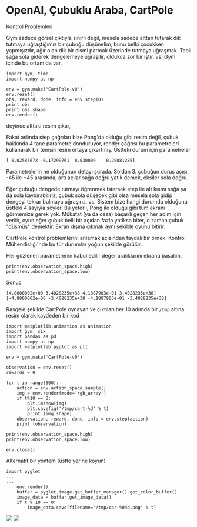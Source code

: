# OpenAI, Çubuklu Araba, CartPole

Kontrol Problemleri

Gym sadece görsel çıktıyla sınırlı değil, mesela sadece alttan tutarak
dik tutmaya uğraştığımız bir çubuğu düşünelim, bunu belki çocukken
yapmışızdır, ağır olan dik bir cismi parmak üzerinde tutmaya
uğraşmak. Tabii sağa sola giderek dengelemeye uğraşılır, oldukca zor
bir iştir, vs. Gym içinde bu ortam da var,

```
import gym, time
import numpy as np

env = gym.make("CartPole-v0")
env.reset()
obs, reward, done, info = env.step(0)
print obs
print obs.shape
env.render()
```

deyince alttaki resim çıkar,

Fakat aslında step çağrıları bize Pong'da olduğu gibi resim değil,
çubuk hakkında 4 tane parametre donduruyor, render çağrısı bu
parametreleri kullanarak bir temsili resim ortaya çıkartmış. Üstteki
durum için parametreler

```
[ 0.02585672 -0.17299761  0.030009    0.29081285]
```

Parametrelerin ne olduğunun detayı şurada. Soldan 3. çubuğun duruş
açısı, -45 ile +45 arasında, artı açılar sağa doğru yatik demek,
eksiler sola doğru. 

Eğer çubuğu dengede tutmayı öğrenmek istersek step ile alt kısmı sağa
ya da sola kaydırabiliriz, çubuk sola düşecek gibi olsa mesela sola
gidip dengeyi tekrar bulmaya uğraşırız, vs. Sistem bize hangi durumda
olduğunu üstteki 4 sayıyla söyler. Bu yeterli, Pong ile olduğu gibi
tüm ekranı görmemize gerek yok. Mükafat (ya da ceza) başarılı geçen
her adım için verilir, oyun eğer çubuk belli bir açıdan fazla yatiksa
biter, o zaman çubuk "düşmüş" demektir. Ekran dışına çıkmak aynı
şekilde oyunu bitirir.

CartPole kontrol problemlerini anlamak açısından faydalı bir
örnek.  Kontrol Mühendisliği'nde bu tür durumlar yoğun şekilde
görülür.

Her gözlenen parametrenin kabul edilir değer aralıklarını ekrana basalım,

```
print(env.observation_space.high)
print(env.observation_space.low)
```

Sonuc

```
[4.8000002e+00 3.4028235e+38 4.1887903e-01 3.4028235e+38]
[-4.8000002e+00 -3.4028235e+38 -4.1887903e-01 -3.4028235e+38]
```

Rasgele şekilde CartPole oynayan ve çıktıları her 10 adımda bir `/tmp`
altına resim olarak kaydeden bir kod

```
import matplotlib.animation as animation
import gym, six
import pandas as pd
import numpy as np
import matplotlib.pyplot as plt

env = gym.make('CartPole-v0')

observation = env.reset() 
rewards = 0

for t in range(500):
    action = env.action_space.sample() 
    img = env.render(mode='rgb_array') 
    if t%10 == 0:
        plt.imshow(img)
        plt.savefig('/tmp/cart-%d' % t)
        print (img.shape)
    observation, reward, done, info = env.step(action)
    print (observation)

print(env.observation_space.high)
print(env.observation_space.low)
    
env.close()
```

Alternatif bir yöntem (üstte yerine koyun)

```
import pyglet
...
...
    env.render()
    buffer = pyglet.image.get_buffer_manager().get_color_buffer()            
    image_data = buffer.get_image_data()
    if t % 10 == 0:
        image_data.save(filename='/tmp/car-%04d.png' % t)
```


![](Screenshot%2Bfrom%2B2017-09-14%2B13-50-00.png)
![](https://1.bp.blogspot.com/-CqgBg7345gc/XSMCYQgmbBI/AAAAAAAAB0s/e5qqzGvucLcZ9MseCOg-K2SDVI83I9ApwCLcBGAs/s1600/Screenshot%25252Bfrom%25252B2017-09-14%25252B13-50-00.png)

